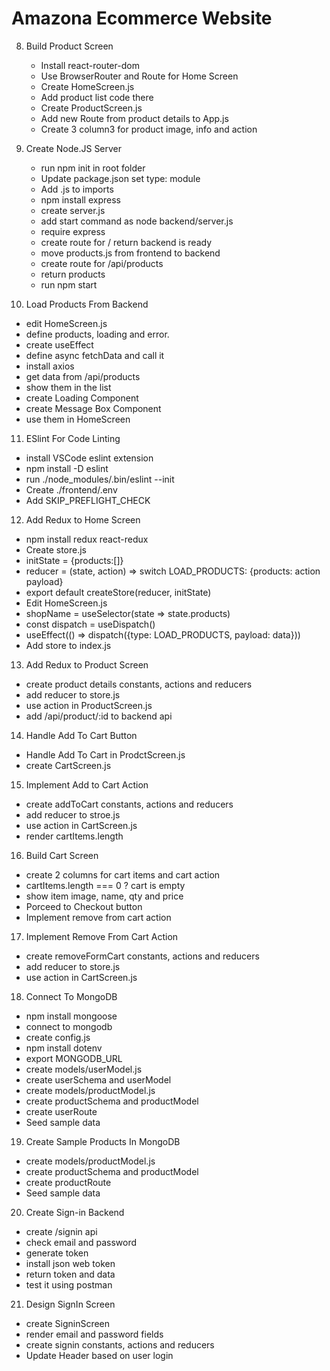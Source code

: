 # Amazona Ecommerce Website

8. Build Product Screen
   - Install react-router-dom
   - Use BrowserRouter and Route for Home Screen
   - Create HomeScreen.js
   - Add product list code there
   - Create ProductScreen.js
   - Add new Route from product details to App.js
   - Create 3 column3 for product image, info and action

9. Create Node.JS Server
   - run npm init in root folder
   - Update package.json set type: module
   - Add .js to imports
   - npm install express
   - create server.js
   - add start command as node backend/server.js
   - require express
   - create route for / return backend is ready
   - move products.js from frontend to backend
   - create route for /api/products
   - return products
   - run npm start

10. Load Products From Backend
   - edit HomeScreen.js
   - define products, loading and error.
   - create useEffect
   - define async fetchData and call it
   - install axios
   - get data from /api/products
   - show them in the list
   - create Loading Component
   - create Message Box Component
   - use them in HomeScreen

11. ESlint For Code Linting
   - install VSCode eslint extension
   - npm install -D eslint
   - run ./node_modules/.bin/eslint --init
   - Create ./frontend/.env
   - Add SKIP_PREFLIGHT_CHECK     

12. Add Redux to Home Screen
   - npm install redux react-redux
   - Create store.js
   - initState = {products:[]}
   - reducer = (state, action) => switch LOAD_PRODUCTS: {products: action payload}   
   - export default createStore(reducer, initState)
   - Edit HomeScreen.js
   - shopName = useSelector(state => state.products)
   - const dispatch = useDispatch()
   - useEffect(() => dispatch({type: LOAD_PRODUCTS, payload: data}))
   - Add store to index.js     

13. Add Redux to Product Screen
   - create product details constants, actions and reducers
   - add reducer to store.js
   - use action in ProductScreen.js
   - add /api/product/:id to backend api   

14. Handle Add To Cart Button
   - Handle Add To Cart in ProdctScreen.js
   - create CartScreen.js

15. Implement Add to Cart Action
   - create addToCart constants, actions and reducers
   - add reducer to stroe.js
   - use action in CartScreen.js
   - render cartItems.length

16. Build Cart Screen
   - create 2 columns for cart items and cart action
   - cartItems.length === 0 ? cart is empty
   - show item image, name, qty and price
   - Porceed to Checkout button
   - Implement remove from cart action

17. Implement Remove From Cart Action
   - create removeFormCart constants, actions and reducers
   - add reducer to store.js
   - use action in CartScreen.js

18. Connect To MongoDB
   - npm install mongoose
   - connect to mongodb
   - create config.js
   - npm install dotenv
   - export MONGODB_URL
   - create models/userModel.js
   - create userSchema and userModel
   - create models/productModel.js
   - create productSchema and productModel
   - create userRoute
   - Seed sample data
   
19. Create Sample Products In MongoDB
   - create models/productModel.js
   - create productSchema and productModel
   - create productRoute
   - Seed sample data

20. Create Sign-in Backend
   - create /signin api
   - check email and password
   - generate token
   - install json web token
   - return token and data
   - test it using postman

21. Design SignIn Screen
   - create SigninScreen
   - render email and password fields
   - create signin constants, actions and reducers
   - Update Header based on user login
   
    
                         